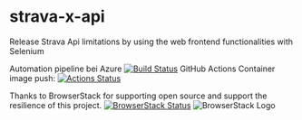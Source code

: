 # strava-x-api
Release Strava Api limitations by using the web frontend functionalities with Selenium 

Automation pipeline bei Azure
[![Build Status](https://dev.azure.com/cnrun/strava-x-api/_apis/build/status/cnrun.strava-x-api?branchName=master)](https://dev.azure.com/cnrun/strava-x-api/_build/latest?definitionId=1&branchName=master)
GitHub Actions
Container image push: [![Actions Status](https://github.com/cnrun/strava-x-api/workflows/dockerimage/badge.svg)](https://github.com/cnrun/strava-x-api/actions)

Thanks to BrowserStack for supporting open source and support the resilience of this project.
[![BrowserStack Status](https://automate.browserstack.com/badge.svg?badge_key=TWVsNS9xNTZqOTU3Ym5Ib01wajhwYmwveVEvMDlLM2VvRjBxR0hFNHJuZz0tLVdMS0lBN2ZXUStKNnhQdDFQZjNYc1E9PQ==--89c799dc327edb8160a73792a43956528a850c51)](https://automate.browserstack.com/public-build/TWVsNS9xNTZqOTU3Ym5Ib01wajhwYmwveVEvMDlLM2VvRjBxR0hFNHJuZz0tLVdMS0lBN2ZXUStKNnhQdDFQZjNYc1E9PQ==--89c799dc327edb8160a73792a43956528a850c51)
![BrowserStack Logo](https://d98b8t1nnulk5.cloudfront.net/production/images/layout/logo-header.png?1469004780)

